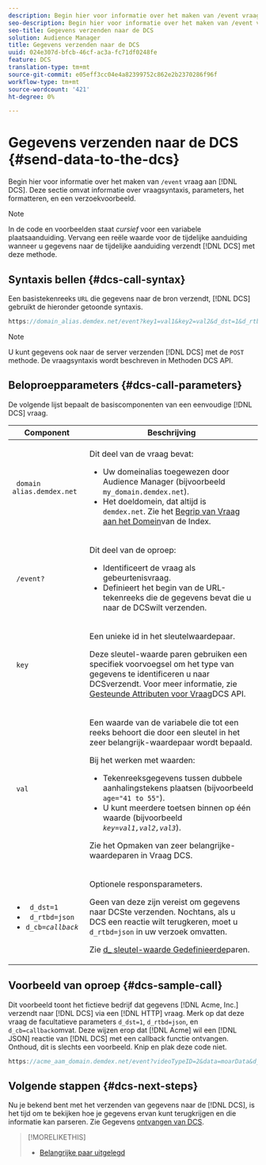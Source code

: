 ```yaml
---
description: Begin hier voor informatie over het maken van /event vraag aan DCS. Deze sectie omvat informatie over vraagsyntaxis, parameters, het formatteren, en een verzoekvoorbeeld.
seo-description: Begin hier voor informatie over het maken van /event vraag aan DCS. Deze sectie omvat informatie over vraagsyntaxis, parameters, het formatteren, en een verzoekvoorbeeld.
seo-title: Gegevens verzenden naar de DCS
solution: Audience Manager
title: Gegevens verzenden naar de DCS
uuid: 024e307d-bfcb-46cf-ac3a-fc71df0248fe
feature: DCS
translation-type: tm+mt
source-git-commit: e05eff3cc04e4a82399752c862e2b2370286f96f
workflow-type: tm+mt
source-wordcount: '421'
ht-degree: 0%

---
```



# Gegevens verzenden naar de DCS {#send-data-to-the-dcs}

Begin hier voor informatie over het maken van `/event` vraag aan [!DNL DCS]. Deze sectie omvat informatie over vraagsyntaxis, parameters, het formatteren, en een verzoekvoorbeeld.

>[!NOTE]
>
>In de code en voorbeelden staat *cursief* voor een variabele plaatsaanduiding. Vervang een reële waarde voor de tijdelijke aanduiding wanneer u gegevens naar de tijdelijke aanduiding verzendt [!DNL DCS] met deze methode.

## Syntaxis bellen {#dcs-call-syntax}

Een basistekenreeks `URL` die gegevens naar de bron verzendt, [!DNL DCS] gebruikt de hieronder getoonde syntaxis.

```js
https://domain_alias.demdex.net/event?key1=val1&key2=val2&d_dst=1&d_rtbd=json&d_cb=callback
```

>[!NOTE]
>
>U kunt gegevens ook naar de server verzenden [!DNL DCS] met de `POST` methode. De vraagsyntaxis wordt beschreven in Methoden [](../../../api/dcs-intro/dcs-api-reference/dcs-api-methods.md)DCS API.

## Beloproepparameters {#dcs-call-parameters}

De volgende lijst bepaalt de basiscomponenten van een eenvoudige [!DNL DCS] vraag.

<table id="table_5F6A5B324EB848168543386516FBF384"> 
 <thead> 
  <tr> 
   <th colname="col1" class="entry"> Component </th> 
   <th colname="col2" class="entry"> Beschrijving </th> 
  </tr> 
 </thead>
 <tbody> 
  <tr> 
   <td colname="col1"> <p> <code> domain alias.demdex.net</code> </p> </td> 
   <td colname="col2"> <p>Dit deel van de vraag bevat: </p> <p> 
     <ul id="ul_3EDA9C7BA6794D06BCB07A75A9BD2372"> 
      <li id="li_74624CA78D6F4536A8164AE1FA1DECB9">Uw domeinalias toegewezen door <span class="keyword"> Audience Manager</span> (bijvoorbeeld <code> my_domain.demdex.net</code>). </li> 
      <li id="li_08ABE91CA247403AA480B3FB4BEF83BA">Het doeldomein, dat altijd is <code> demdex.net</code>. Zie het <a href="../../../reference/demdex-calls.md"> Begrip van Vraag aan het Domein</a>van de Index. </li> 
     </ul> </p> </td> 
  </tr> 
  <tr> 
   <td colname="col1"> <p> <code> /event?</code> </p> </td> 
   <td colname="col2"> <p>Dit deel van de oproep: </p> <p> 
     <ul id="ul_6332444A305A4F12A7CBE471CA508516"> 
      <li id="li_1C5C111B2B0E4621B3FC0C20D6516041">Identificeert de vraag als gebeurtenisvraag. </li> 
      <li id="li_DBCE9B1C70604A629ECD7AC0A9052198">Definieert het begin van de URL-tekenreeks die de gegevens bevat die u naar de <span class="wintitle"> DCS</span>wilt verzenden. </li> 
     </ul> </p> </td> 
  </tr> 
  <tr> 
   <td colname="col1"> <p> <code> key</code> </p> </td> 
   <td colname="col2"> <p>Een unieke id in het sleutelwaardepaar. </p> <p>Deze sleutel-waarde paren gebruiken een specifiek voorvoegsel om het type van gegevens te identificeren u naar <span class="wintitle"> DCS</span>verzendt. Voor meer informatie, zie <a href="../../../api/dcs-intro/dcs-api-reference/dcs-keys.md"> Gesteunde Attributen voor Vraag</a>DCS API. </p> </td> 
  </tr> 
  <tr> 
   <td colname="col1"> <p> <code> val</code> </p> </td> 
   <td colname="col2"> <p>Een waarde van de variabele die tot een reeks behoort die door een sleutel in het zeer belangrijk-waardepaar wordt bepaald. </p> <p>Bij het werken met waarden: </p> <p> 
     <ul id="ul_624DC78759F74AD8920220058E54E083"> 
      <li id="li_091E5B4820EC4A93B775433E428E74AB">Tekenreeksgegevens tussen dubbele aanhalingstekens plaatsen (bijvoorbeeld <code> age="41 to 55"</code>). </li> 
      <li id="li_C558E3BA6EE34413BBBB962D4CD0D10E">U kunt meerdere toetsen binnen op één waarde (bijvoorbeeld <i><code>key</i>=<i>val1,val2,val3</i></code></i>). </li> 
     </ul> </p> <p>Zie het Opmaken van zeer belangrijke-waardeparen in Vraag <a href="../../../api/dcs-intro/dcs-api-reference/dcs-key-format.md"></a>DCS. </p> </td>
  </tr> 
  <tr> 
   <td colname="col1"> <p> 
     <ul id="ul_36E2C1A0538D4D2C94DFC1335720A524"> 
      <li id="li_8902EED431CE4F0189A94868FA52DB1F"> <code> d_dst=1</code> </li> 
      <li id="li_4B6B29499D444E31808DE0A9AA0442D0"> <code> d_rtbd=json</code> </li> 
      <li id="li_3430CD0438604B83BE6437E6EC480816"> <code>d_cb=<i>callback</i></code> </li>
     </ul> </p> </td> 
   <td colname="col2"> <p>Optionele responsparameters. </p> <p> Geen van deze zijn vereist om gegevens naar <span class="wintitle"> DCS</span>te verzenden. Nochtans, als u <span class="wintitle"> DCS</span> een reactie wilt terugkeren, moet u <code> d_rtbd=json</code> in uw verzoek omvatten. </p> <p>Zie <a href="../../../api/dcs-intro/dcs-api-reference/dcs-keys.md#d-attributes"> d_ sleutel-waarde Gedefinieerde</a>paren. </p> </td> 
  </tr>
 </tbody>
</table>

## Voorbeeld van oproep {#dcs-sample-call}

Dit voorbeeld toont het fictieve bedrijf dat gegevens [!DNL Acme, Inc.] verzendt naar [!DNL DCS] via een [!DNL HTTP] vraag. Merk op dat deze vraag de facultatieve parameters `d_dst=1`, `d_rtbd=json`, en `d_cb=callback`omvat. Deze wijzen erop dat [!DNL Acme] wil een [!DNL JSON] reactie van [!DNL DCS] met een callback functie ontvangen. Onthoud, dit is slechts een voorbeeld. Knip en plak deze code niet.

```js
https://acme_aam_domain.demdex.net/event?videoTypeID=2&data=moarData&d_dst=1&d_rtbd=json&d_cb=acme_callback
```

## Volgende stappen {#dcs-next-steps}

Nu je bekend bent met het verzenden van gegevens naar de [!DNL DCS], is het tijd om te bekijken hoe je gegevens ervan kunt terugkrijgen en die informatie kan parseren. Zie Gegevens [ontvangen van DCS](../../../api/dcs-intro/dcs-event-calls/dcs-url-receive.md).

>[!MORELIKETHIS]
>
>* [Belangrijke paar uitgelegd](../../../reference/key-value-pairs-explained.md)

